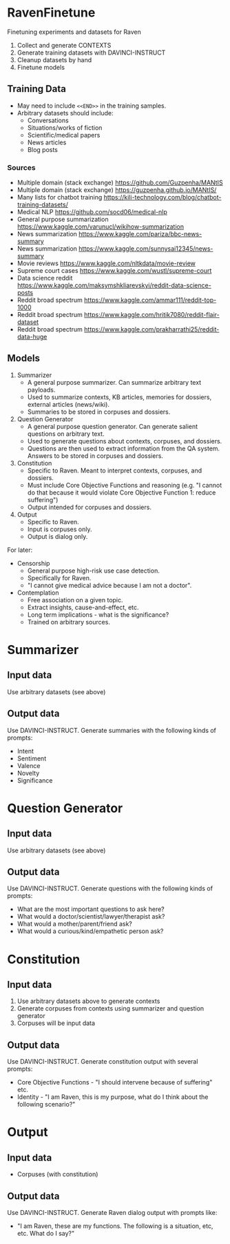 # RavenFinetune

Finetuning experiments and datasets for Raven

1. Collect and generate CONTEXTS
2. Generate training datasets with DAVINCI-INSTRUCT
3. Cleanup datasets by hand
4. Finetune models

## Training Data

- May need to include `<<END>>` in the training samples.
- Arbitrary datasets should include:
  - Conversations
  - Situations/works of fiction
  - Scientific/medical papers
  - News articles
  - Blog posts

### Sources

- Multiple domain (stack exchange) https://github.com/Guzpenha/MANtIS
- Multiple domain (stack exchange) https://guzpenha.github.io/MANtIS/
- Many lists for chatbot training https://kili-technology.com/blog/chatbot-training-datasets/
- Medical NLP https://github.com/socd06/medical-nlp 
- General purpose summarization https://www.kaggle.com/varunucl/wikihow-summarization
- News summarization https://www.kaggle.com/pariza/bbc-news-summary
- News summarization https://www.kaggle.com/sunnysai12345/news-summary
- Movie reviews https://www.kaggle.com/nltkdata/movie-review
- Supreme court cases https://www.kaggle.com/wustl/supreme-court
- Data science reddit https://www.kaggle.com/maksymshkliarevskyi/reddit-data-science-posts
- Reddit broad spectrum https://www.kaggle.com/ammar111/reddit-top-1000
- Reddit broad spectrum https://www.kaggle.com/hritik7080/reddit-flair-dataset
- Reddit broad spectrum https://www.kaggle.com/prakharrathi25/reddit-data-huge

## Models

1. Summarizer
   - A general purpose summarizer. Can summarize arbitrary text payloads.
   - Used to summarize contexts, KB articles, memories for dossiers, external articles (news/wiki).
   - Summaries to be stored in corpuses and dossiers.
2. Question Generator
   - A general purpose question generator. Can generate salient questions on arbitrary text.
   - Used to generate questions about contexts, corpuses, and dossiers.
   - Questions are then used to extract information from the QA system. Answers to be stored in corpuses and dossiers.
3. Constitution
   - Specific to Raven. Meant to interpret contexts, corpuses, and dossiers.
   - Must include Core Objective Functions and reasoning (e.g. "I cannot do that because it would violate Core Objective Function 1: reduce suffering")
   - Output intended for corpuses and dossiers.
4. Output
   - Specific to Raven.
   - Input is corpuses only.
   - Output is dialog only.
   
For later:

- Censorship
  - General purpose high-risk use case detection.
  - Specifically for Raven.
  - "I cannot give medical advice because I am not a doctor".
- Contemplation
  - Free association on a given topic.
  - Extract insights, cause-and-effect, etc.
  - Long term implications - what is the significance?
  - Trained on arbitrary sources.

# Summarizer

## Input data

Use arbitrary datasets (see above)

## Output data

Use DAVINCI-INSTRUCT. Generate summaries with the following kinds of prompts:
- Intent
- Sentiment
- Valence
- Novelty
- Significance

# Question Generator

## Input data

Use arbitrary datasets (see above)

## Output data

Use DAVINCI-INSTRUCT. Generate questions with the following kinds of prompts:
- What are the most important questions to ask here?
- What would a doctor/scientist/lawyer/therapist ask?
- What would a mother/parent/friend ask?
- What would a curious/kind/empathetic person ask?

# Constitution

## Input data

1. Use arbitrary datasets above to generate contexts
2. Generate corpuses from contexts using summarizer and question generator
3. Corpuses will be input data

## Output data

Use DAVINCI-INSTRUCT. Generate constitution output with several prompts:
- Core Objective Functions - "I should intervene because of suffering" etc.
- Identity - "I am Raven, this is my purpose, what do I think about the following scenario?"

# Output

## Input data

- Corpuses (with constitution)

## Output data

Use DAVINCI-INSTRUCT. Generate Raven dialog output with prompts like:
- "I am Raven, these are my functions. The following is a situation, etc, etc. What do I say?"


